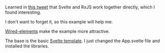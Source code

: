 Learned in [this tweet](https://twitter.com/johnlindquist/status/1120707439999897600?s=19) that Svelte and RxJS work together directly, which I found interesting.

I don't want to forget it, so this example will help me.

[Wired-elements](https://wiredjs.com/) make the example more attractive.

The base is the basic [Svelte template](https://github.com/sveltejs/template). I just changed the App.svelte file and installed the libraries.